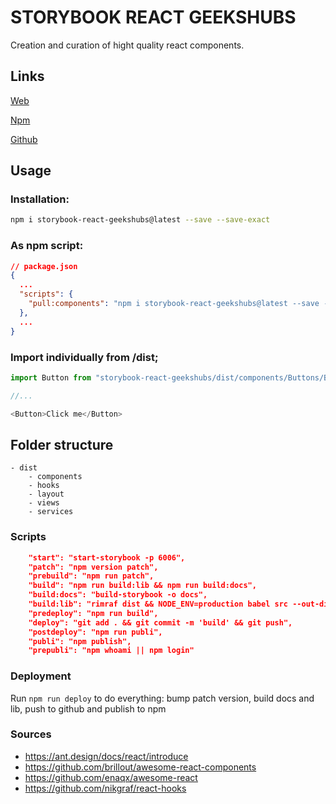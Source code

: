 # STORYBOOK REACT GEEKSHUBS

Creation and curation of hight quality react components.

## Links

[Web](https://geekshubsacademy.github.io/storybook-react/)

[Npm](https://www.npmjs.com/package/storybook-react-geekshubs)

[Github](https://github.com/GeeksHubsAcademy/storybook-react)


## Usage

### Installation:

```sh
npm i storybook-react-geekshubs@latest --save --save-exact
```

### As npm script:
```json
// package.json
{
  ...
  "scripts": {
    "pull:components": "npm i storybook-react-geekshubs@latest --save --save-exact",
  },
  ...
}
```

### Import individually from /dist;
```js
import Button from "storybook-react-geekshubs/dist/components/Buttons/Button";

//...

<Button>Click me</Button>

```

## Folder structure

```
- dist
    - components
    - hooks
    - layout
    - views
    - services

```

### Scripts

```json
    "start": "start-storybook -p 6006",
    "patch": "npm version patch",
    "prebuild": "npm run patch",
    "build": "npm run build:lib && npm run build:docs",
    "build:docs": "build-storybook -o docs",
    "build:lib": "rimraf dist && NODE_ENV=production babel src --out-dir dist",
    "predeploy": "npm run build",
    "deploy": "git add . && git commit -m 'build' && git push",
    "postdeploy": "npm run publi",
    "publi": "npm publish",
    "prepubli": "npm whoami || npm login"
```

### Deployment

Run `npm run deploy`  to do everything:  bump patch version, build docs and lib, push to github and publish to npm

### Sources

- https://ant.design/docs/react/introduce
- https://github.com/brillout/awesome-react-components
- https://github.com/enaqx/awesome-react
- https://github.com/nikgraf/react-hooks
<!-- - https://github.com/0wczar/airframe-react
- https://github.com/rsuite/rsuite -->